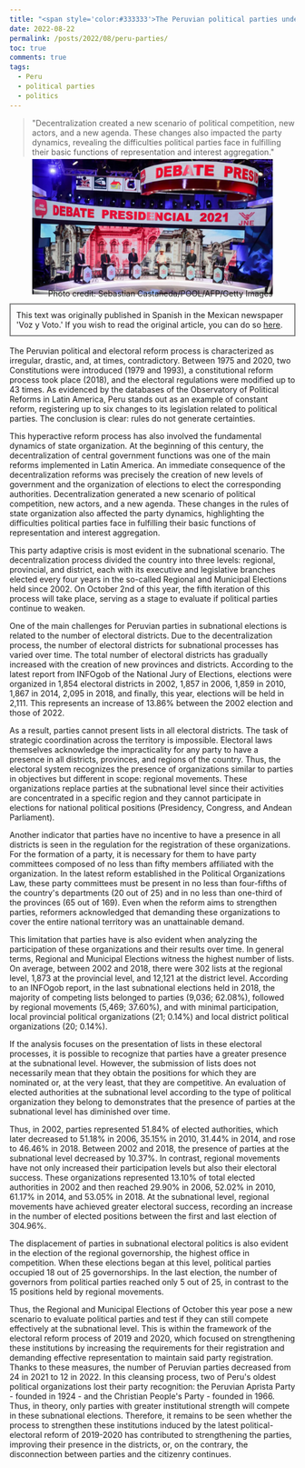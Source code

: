 ```yaml
---
title: "<span style='color:#333333'>The Peruvian political parties under examination!</span>"
date: 2022-08-22
permalink: /posts/2022/08/peru-parties/
toc: true
comments: true
tags:
  - Peru
  - political parties
  - politics
---
```

> "Decentralization created a new scenario of political competition, new actors, and a new agenda. These changes also impacted the party dynamics, revealing the difficulties political parties face in fulfilling their basic functions of representation and interest aggregation."

<div style="text-align: center;">
  <figure style="display: inline-block; text-align: center; margin-top: -10px;">
    <img src="/images/political-parties.jpg" style="display: block;">
    <figcaption style="margin-top: -10px; text-align: right;">Photo credit: Sebastian Castañeda/POOL/AFP/Getty Images</figcaption>
  </figure>
</div>
<div style="border: 2px solid grey; padding: 10px; margin-top: -5px; margin-bottom: 0px;">
This text was originally published in Spanish in the Mexican newspaper 'Voz y Voto.' If you wish to read the original article, you can do so <a href="https://www.vozyvoto.com.mx/articulo/los-partidos-peruanos-a-examen?category_id=11">here</a>.
</div>
<br>
The Peruvian political and electoral reform process is characterized as irregular, drastic, and, at times, contradictory. Between 1975 and 2020, two Constitutions were introduced (1979 and 1993), a constitutional reform process took place (2018), and the electoral regulations were modified up to 43 times. As evidenced by the databases of the Observatory of Political Reforms in Latin America, Peru stands out as an example of constant reform, registering up to six changes to its legislation related to political parties. The conclusion is clear: rules do not generate certainties.

This hyperactive reform process has also involved the fundamental dynamics of state organization. At the beginning of this century, the decentralization of central government functions was one of the main reforms implemented in Latin America. An immediate consequence of the decentralization reforms was precisely the creation of new levels of government and the organization of elections to elect the corresponding authorities. Decentralization generated a new scenario of political competition, new actors, and a new agenda. These changes in the rules of state organization also affected the party dynamics, highlighting the difficulties political parties face in fulfilling their basic functions of representation and interest aggregation.

This party adaptive crisis is most evident in the subnational scenario. The decentralization process divided the country into three levels: regional, provincial, and district, each with its executive and legislative branches elected every four years in the so-called Regional and Municipal Elections held since 2002. On October 2nd of this year, the fifth iteration of this process will take place, serving as a stage to evaluate if political parties continue to weaken.

One of the main challenges for Peruvian parties in subnational elections is related to the number of electoral districts. Due to the decentralization process, the number of electoral districts for subnational processes has varied over time. The total number of electoral districts has gradually increased with the creation of new provinces and districts. According to the latest report from INFOgob of the National Jury of Elections, elections were organized in 1,854 electoral districts in 2002, 1,857 in 2006, 1,859 in 2010, 1,867 in 2014, 2,095 in 2018, and finally, this year, elections will be held in 2,111. This represents an increase of 13.86% between the 2002 election and those of 2022.

As a result, parties cannot present lists in all electoral districts. The task of strategic coordination across the territory is impossible. Electoral laws themselves acknowledge the impracticality for any party to have a presence in all districts, provinces, and regions of the country. Thus, the electoral system recognizes the presence of organizations similar to parties in objectives but different in scope: regional movements. These organizations replace parties at the subnational level since their activities are concentrated in a specific region and they cannot participate in elections for national political positions (Presidency, Congress, and Andean Parliament).

Another indicator that parties have no incentive to have a presence in all districts is seen in the regulation for the registration of these organizations. For the formation of a party, it is necessary for them to have party committees composed of no less than fifty members affiliated with the organization. In the latest reform established in the Political Organizations Law, these party committees must be present in no less than four-fifths of the country's departments (20 out of 25) and in no less than one-third of the provinces (65 out of 169). Even when the reform aims to strengthen parties, reformers acknowledged that demanding these organizations to cover the entire national territory was an unattainable demand.

This limitation that parties have is also evident when analyzing the participation of these organizations and their results over time. In general terms, Regional and Municipal Elections witness the highest number of lists. On average, between 2002 and 2018, there were 302 lists at the regional level, 1,873 at the provincial level, and 12,121 at the district level. According to an INFOgob report, in the last subnational elections held in 2018, the majority of competing lists belonged to parties (9,036; 62.08%), followed by regional movements (5,469; 37.60%), and with minimal participation, local provincial political organizations (21; 0.14%) and local district political organizations (20; 0.14%).

If the analysis focuses on the presentation of lists in these electoral processes, it is possible to recognize that parties have a greater presence at the subnational level. However, the submission of lists does not necessarily mean that they obtain the positions for which they are nominated or, at the very least, that they are competitive. An evaluation of elected authorities at the subnational level according to the type of political organization they belong to demonstrates that the presence of parties at the subnational level has diminished over time.

Thus, in 2002, parties represented 51.84% of elected authorities, which later decreased to 51.18% in 2006, 35.15% in 2010, 31.44% in 2014, and rose to 46.46% in 2018. Between 2002 and 2018, the presence of parties at the subnational level decreased by 10.37%. In contrast, regional movements have not only increased their participation levels but also their electoral success. These organizations represented 13.10% of total elected authorities in 2002 and then reached 29.90% in 2006, 52.02% in 2010, 61.17% in 2014, and 53.05% in 2018. At the subnational level, regional movements have achieved greater electoral success, recording an increase in the number of elected positions between the first and last election of 304.96%.

The displacement of parties in subnational electoral politics is also evident in the election of the regional governorship, the highest office in competition. When these elections began at this level, political parties occupied 18 out of 25 governorships. In the last election, the number of governors from political parties reached only 5 out of 25, in contrast to the 15 positions held by regional movements.

Thus, the Regional and Municipal Elections of October this year pose a new scenario to evaluate political parties and test if they can still compete effectively at the subnational level. This is within the framework of the electoral reform process of 2019 and 2020, which focused on strengthening these institutions by increasing the requirements for their registration and demanding effective representation to maintain said party registration. Thanks to these measures, the number of Peruvian parties decreased from 24 in 2021 to 12 in 2022. In this cleansing process, two of Peru's oldest political organizations lost their party recognition: the Peruvian Aprista Party - founded in 1924 - and the Christian People's Party - founded in 1966. Thus, in theory, only parties with greater institutional strength will compete in these subnational elections. Therefore, it remains to be seen whether the process to strengthen these institutions induced by the latest political-electoral reform of 2019-2020 has contributed to strengthening the parties, improving their presence in the districts, or, on the contrary, the disconnection between parties and the citizenry continues.